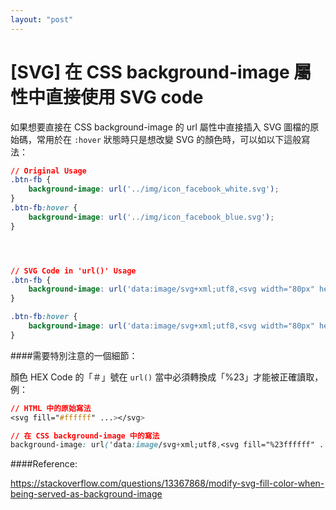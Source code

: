 ```yaml
---
layout: "post"
---
```




# [SVG] 在 CSS background-image 屬性中直接使用 SVG code

如果想要直接在 CSS background-image 的 url 屬性中直接插入 SVG 圖檔的原始碼，常用於在 `:hover` 狀態時只是想改變 SVG 的顏色時，可以如以下這般寫法：

```CSS
// Original Usage
.btn-fb {
    background-image: url('../img/icon_facebook_white.svg');
}
.btn-fb:hover {
    background-image: url('../img/icon_facebook_blue.svg');
}




// SVG Code in 'url()' Usage
.btn-fb {
    background-image: url('data:image/svg+xml;utf8,<svg width="80px" height="80px" viewBox="0 0 80 80" xmlns="http://www.w3.org/2000/svg"><g id="icon_facebook_xs" fill="%23FFFFFF"><path d="M42.1840614,59 L42.1840614,42.5725383 L47.7383238,42.5725383 L48.5730685,36.1867417 L42.1519558,36.1867417 L42.1519558,32.0998319 C42.1519558,30.2479509 42.6656448,28.9069336 45.3625121,28.9069336 L48.829913,28.9069336 L48.829913,23.2555036 C47.1768717,23.0824325 45.5157248,22.9971674 43.8535507,23.0000718 C38.9413994,23.0000718 35.5863681,25.9854317 35.5863681,31.4612522 L35.5863681,36.2505997 L30,36.2505997 L30,42.6363963 L35.5542625,42.6363963 L35.5542625,59 L42.1840614,59 Z"></path></g></svg>');
}

.btn-fb:hover {
    background-image: url('data:image/svg+xml;utf8,<svg width="80px" height="80px" viewBox="0 0 80 80" xmlns="http://www.w3.org/2000/svg"><g id="icon_facebook_xs" fill="%233B5998"><path d="M42.1840614,59 L42.1840614,42.5725383 L47.7383238,42.5725383 L48.5730685,36.1867417 L42.1519558,36.1867417 L42.1519558,32.0998319 C42.1519558,30.2479509 42.6656448,28.9069336 45.3625121,28.9069336 L48.829913,28.9069336 L48.829913,23.2555036 C47.1768717,23.0824325 45.5157248,22.9971674 43.8535507,23.0000718 C38.9413994,23.0000718 35.5863681,25.9854317 35.5863681,31.4612522 L35.5863681,36.2505997 L30,36.2505997 L30,42.6363963 L35.5542625,42.6363963 L35.5542625,59 L42.1840614,59 Z"></path></g></svg>');
}
```



####需要特別注意的一個細節：

顏色 HEX Code 的「＃」號在 `url()` 當中必須轉換成「%23」才能被正確讀取，例：

````css
// HTML 中的原始寫法
<svg fill="#ffffff" ...></svg>

// 在 CSS background-image 中的寫法
background-image: url('data:image/svg+xml;utf8,<svg fill="%23ffffff" ...></svg>');
````





####Reference:

https://stackoverflow.com/questions/13367868/modify-svg-fill-color-when-being-served-as-background-image